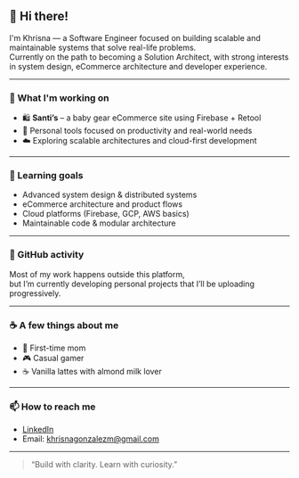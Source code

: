 ## 👋 Hi there!

I'm Khrisna — a Software Engineer focused on building scalable and maintainable systems that solve real-life problems.  
Currently on the path to becoming a Solution Architect, with strong interests in system design, eCommerce architecture and developer experience.

---

### 🔭 What I'm working on

- 🛍️ **Santi’s** – a baby gear eCommerce site using Firebase + Retool
- 🔧 Personal tools focused on productivity and real-world needs
- ☁️ Exploring scalable architectures and cloud-first development

---

### 🌱 Learning goals

- Advanced system design & distributed systems  
- eCommerce architecture and product flows  
- Cloud platforms (Firebase, GCP, AWS basics)  
- Maintainable code & modular architecture  

---

### 🚧 GitHub activity

Most of my work happens outside this platform,  
but I’m currently developing personal projects that I’ll be uploading progressively.

---

### ☕ A few things about me

- 👶 First-time mom  
- 🎮 Casual gamer  
- ☕ Vanilla lattes with almond milk lover

---

### 📫 How to reach me

- [LinkedIn](https://linkedin.com/in/khrisna-gonzalez)
- Email: khrisnagonzalezm@gmail.com

---

> “Build with clarity. Learn with curiosity.”
